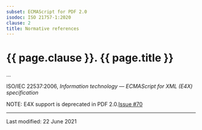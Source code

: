 ```yaml
---
subset: ECMAScript for PDF 2.0
isodoc: ISO 21757-1:2020
clause: 2
title: Normative references
---
```

<link rel="stylesheet" href="../assets/iso-style.css">
<div class="isostyle">


<h1>{{ page.clause }}. {{ page.title }}</h1>

<p>...</p>

<p>ISO/IEC 22537:2006, <i>Information technology — ECMAScript for XML (E4X) specification</i></p>
<p>
  <span class="new-text">NOTE: E4X support is deprecated in PDF 2.0.<span class="new-tooltiptext"><a href="https://github.com/pdf-association/pdf-issues/issues/70" target="_blank">Issue #70</a></span></span>
</p>

</div>

<hr>
<p class="footnote">Last modified: 22 June 2021</p>
